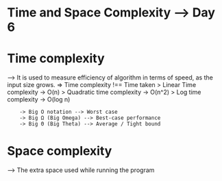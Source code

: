 # Time and Space Complexity  --> Day 6

# Time complexity
--> It is used to measure efficiency of algorithm in terms of speed, as the input size grows.
        => Time complexity !== Time taken
        > Linear Time complexity -> O(n)
        > Quadratic time complexity -> O(n^2)
        > Log time complexity -> O(log n)

        -> Big O notation --> Worst case
        -> Big Ω (Big Omega) --> Best-case performance
        -> Big Θ (Big Theta) --> Average / Tight bound


# Space complexity
--> The extra space used while running the program
